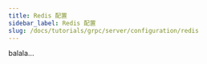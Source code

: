 ```yaml
---
title: Redis 配置
sidebar_label: Redis 配置
slug: /docs/tutorials/grpc/server/configuration/redis
---
```

balala...